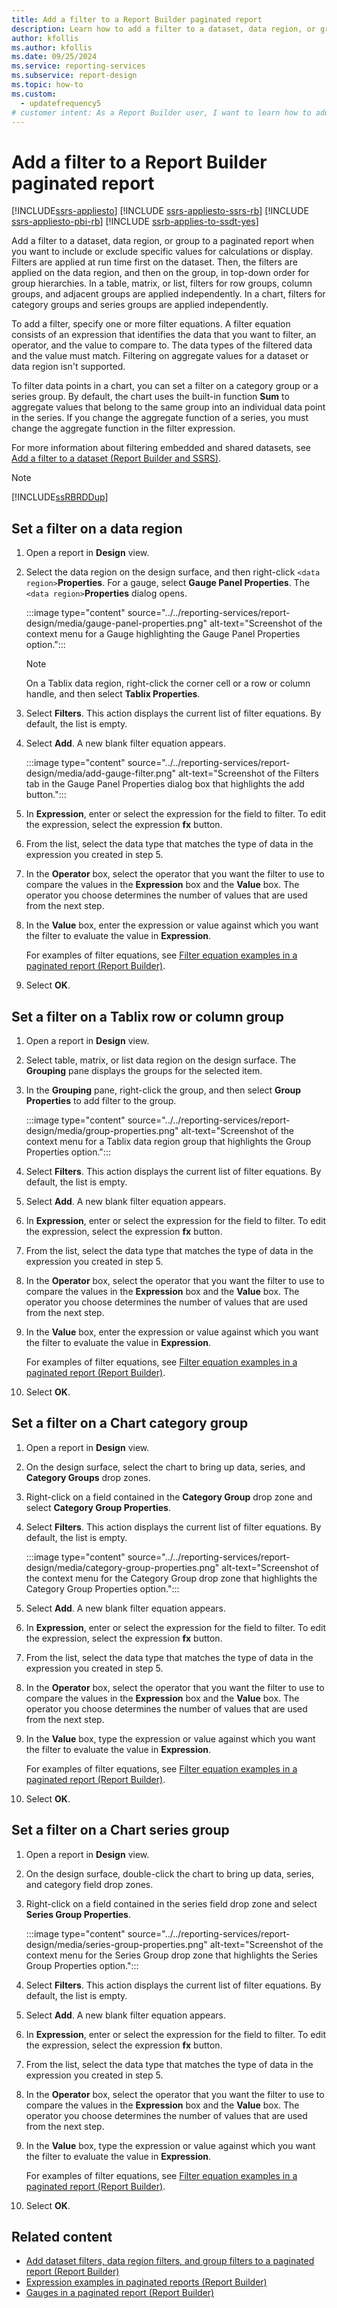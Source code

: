 ```yaml
---
title: Add a filter to a Report Builder paginated report
description: Learn how to add a filter to a dataset, data region, or group when you want to include or exclude specific values for calculations in a paginated report.
author: kfollis
ms.author: kfollis
ms.date: 09/25/2024
ms.service: reporting-services
ms.subservice: report-design
ms.topic: how-to
ms.custom:
  - updatefrequency5
# customer intent: As a Report Builder user, I want to learn how to add filters to my reports so that I can interactively include and exclude values in my report calculations.
---
```

# Add a filter to a Report Builder paginated report

[!INCLUDE[ssrs-appliesto](../../includes/ssrs-appliesto.md)] [!INCLUDE [ssrs-appliesto-ssrs-rb](../../includes/ssrs-appliesto-ssrs-rb.md)] [!INCLUDE [ssrs-appliesto-pbi-rb](../../includes/ssrs-appliesto-pbi-rb.md)] [!INCLUDE [ssrb-applies-to-ssdt-yes](../../includes/ssrb-applies-to-ssdt-yes.md)]

Add a filter to a dataset, data region, or group to a paginated report when you want to include or exclude specific values for calculations or display. Filters are applied at run time first on the dataset. Then, the filters are applied on the data region, and then on the group, in top-down order for group hierarchies. In a table, matrix, or list, filters for row groups, column groups, and adjacent groups are applied independently. In a chart, filters for category groups and series groups are applied independently.  
  
To add a filter, specify one or more filter equations. A filter equation consists of an expression that identifies the data that you want to filter, an operator, and the value to compare to. The data types of the filtered data and the value must match. Filtering on aggregate values for a dataset or data region isn't supported.  
  
To filter data points in a chart, you can set a filter on a category group or a series group. By default, the chart uses the built-in function **Sum** to aggregate values that belong to the same group into an individual data point in the series. If you change the aggregate function of a series, you must change the aggregate function in the filter expression.  
  
 For more information about filtering embedded and shared datasets, see [Add a filter to a dataset (Report Builder and SSRS)](../../reporting-services/report-data/add-a-filter-to-a-dataset-report-builder-and-ssrs.md).  
  
> [!NOTE]  
> [!INCLUDE[ssRBRDDup](../../includes/ssrbrddup-md.md)]  
  
## Set a filter on a data region  
  
1. Open a report in **Design** view.  
  
1. Select the data region on the design surface, and then right-click `<data region>`**Properties**. For a gauge, select **Gauge Panel Properties**. The `<data region>`**Properties** dialog opens.

    :::image type="content" source="../../reporting-services/report-design/media/gauge-panel-properties.png" alt-text="Screenshot of the context menu for a Gauge highlighting the Gauge Panel Properties option.":::
  
    > [!NOTE]  
    > On a Tablix data region, right-click the corner cell or a row or column handle, and then select **Tablix Properties**.  
  
1. Select **Filters**. This action displays the current list of filter equations. By default, the list is empty.  
  
1. Select **Add**. A new blank filter equation appears.

    :::image type="content" source="../../reporting-services/report-design/media/add-gauge-filter.png" alt-text="Screenshot of the Filters tab in the Gauge Panel Properties dialog box that highlights the add button.":::
  
1. In **Expression**, enter or select the expression for the field to filter. To edit the expression, select the expression **fx** button.  
  
1. From the list, select the data type that matches the type of data in the expression you created in step 5.  
  
1. In the **Operator** box, select the operator that you want the filter to use to compare the values in the **Expression** box and the **Value** box. The operator you choose determines the number of values that are used from the next step.  
  
1. In the **Value** box, enter the expression or value against which you want the filter to evaluate the value in **Expression**.  
  
     For examples of filter equations, see [Filter equation examples in a paginated report (Report Builder)](../../reporting-services/report-design/filter-equation-examples-report-builder-and-ssrs.md).  
  
1. Select **OK**.
  
## Set a filter on a Tablix row or column group  
  
1. Open a report in **Design** view.  
  
1. Select table, matrix, or list data region on the design surface. The **Grouping** pane displays the groups for the selected item.  
  
1. In the **Grouping** pane, right-click the group, and then select **Group Properties** to add filter to the group.

    :::image type="content" source="../../reporting-services/report-design/media/group-properties.png" alt-text="Screenshot of the context menu for a Tablix data region group that highlights the Group Properties option.":::

1. Select **Filters**. This action displays the current list of filter equations. By default, the list is empty.  
  
1. Select **Add**. A new blank filter equation appears.  
  
1. In **Expression**, enter or select the expression for the field to filter. To edit the expression, select the expression **fx** button.  
  
1. From the list, select the data type that matches the type of data in the expression you created in step 5.  
  
1. In the **Operator** box, select the operator that you want the filter to use to compare the values in the **Expression** box and the **Value** box. The operator you choose determines the number of values that are used from the next step.  
  
1. In the **Value** box, enter the expression or value against which you want the filter to evaluate the value in **Expression**.  
  
     For examples of filter equations, see [Filter equation examples in a paginated report (Report Builder)](../../reporting-services/report-design/filter-equation-examples-report-builder-and-ssrs.md).  
  
1. Select **OK**.
  
## Set a filter on a Chart category group  
  
1. Open a report in **Design** view.  
  
1. On the design surface, select the chart to bring up data, series, and **Category Groups** drop zones.  
  
1. Right-click on a field contained in the **Category Group** drop zone and select **Category Group Properties**.  
  
1. Select **Filters**. This action displays the current list of filter equations. By default, the list is empty.

    :::image type="content" source="../../reporting-services/report-design/media/category-group-properties.png" alt-text="Screenshot of the context menu for the Category Group drop zone that highlights the Category Group Properties option.":::
  
1. Select **Add**. A new blank filter equation appears.  
  
1. In **Expression**, enter or select the expression for the field to filter. To edit the expression, select the expression **fx** button.  
  
1. From the list, select the data type that matches the type of data in the expression you created in step 5.  
  
1. In the **Operator** box, select the operator that you want the filter to use to compare the values in the **Expression** box and the **Value** box. The operator you choose determines the number of values that are used from the next step.  
  
1. In the **Value** box, type the expression or value against which you want the filter to evaluate the value in **Expression**.  
  
     For examples of filter equations, see [Filter equation examples in a paginated report (Report Builder)](../../reporting-services/report-design/filter-equation-examples-report-builder-and-ssrs.md).  
  
1. Select **OK**.
  
## Set a filter on a Chart series group  
  
1. Open a report in **Design** view.  
  
1. On the design surface, double-click the chart to bring up data, series, and category field drop zones.  
  
1. Right-click on a field contained in the series field drop zone and select **Series Group Properties**.

    :::image type="content" source="../../reporting-services/report-design/media/series-group-properties.png" alt-text="Screenshot of the context menu for the Series Group drop zone that highlights the Series Group Properties option.":::
  
1. Select **Filters**. This action displays the current list of filter equations. By default, the list is empty.  
  
1. Select **Add**. A new blank filter equation appears.  
  
1. In **Expression**, enter or select the expression for the field to filter. To edit the expression, select the expression **fx** button.  
  
1. From the list, select the data type that matches the type of data in the expression you created in step 5.  
  
1. In the **Operator** box, select the operator that you want the filter to use to compare the values in the **Expression** box and the **Value** box. The operator you choose determines the number of values that are used from the next step.  
  
1. In the **Value** box, type the expression or value against which you want the filter to evaluate the value in **Expression**.  
  
     For examples of filter equations, see [Filter equation examples in a paginated report (Report Builder)](../../reporting-services/report-design/filter-equation-examples-report-builder-and-ssrs.md).  
  
1. Select **OK**.
  
## Related content

- [Add dataset filters, data region filters, and group filters to a paginated report (Report Builder)](../../reporting-services/report-design/add-dataset-filters-data-region-filters-and-group-filters.md)
- [Expression examples in paginated reports (Report Builder)](../../reporting-services/report-design/expression-examples-report-builder-and-ssrs.md)
- [Gauges in a paginated report (Report Builder)](../../reporting-services/report-design/gauges-report-builder-and-ssrs.md)
